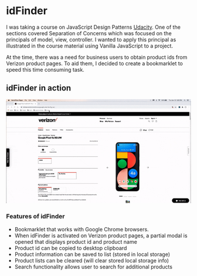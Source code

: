 # idFinder

I was taking a course on JavaScript Design Patterns [Udacity](https://www.udacity.com/course/javascript-design-patterns--ud989). One of the sections covered Separation of Concerns which was focused on the principals of model, view, controller. I wanted to apply this principal as illustrated in the course material using Vanilla JavaScript to a project.

At the time, there was a need for business users to obtain product ids from Verizon product pages. To aid them, I decided to create a bookmarklet to speed this time consuming task.

## idFinder in action
![idFinder in action](assets/idFinder.gif)


### Features of idFinder
* Bookmarklet that works with Google Chrome browsers.
* When idFinder is activated on Verizon product pages, a partial modal is opened that displays product id and product name
* Product id can be copied to desktop clipboard
* Product information can be saved to list (stored in local storage)
* Product lists can be cleared (will clear stored local storage info)
* Search functionality allows user to search for additional products